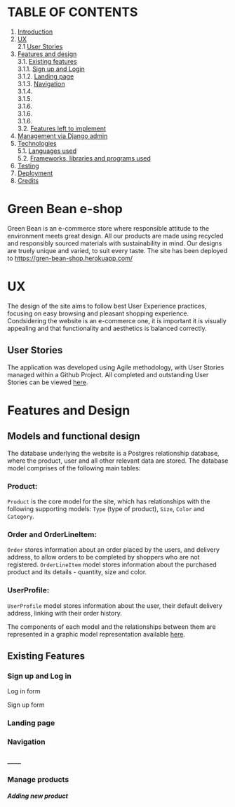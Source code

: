 
<!-- ![](my logo?)  -->
# TABLE OF CONTENTS
1. [Introduction](#intro)
2. [UX](#ux)<br>
  2.1 [User Stories](#user-stories)
3. [Features and design](#features-design)<br>
  3.1. [Existing features](#existing-features)<br>
    3.1.1. [Sign up and Login](#sign-up)<br>
    3.1.2. [Landing page](#landing-page)<br>
    3.1.3. [Navigation](#navigation)<br>
    3.1.4. [](#)<br>
    3.1.5. [](#)<br>
    3.1.6. [](#)<br>
    3.1.6. [](#)<br>
    3.1.6. [](#)<br>
  3.2. [Features left to implement](#left-to-implement)<br>
4. [Management via Django admin](#django-admin)
5. [Technologies](#technologies)<br>
  5.1. [Languages used](#languages)<br>
  5.2. [Frameworks, libraries and programs used](#libraries-and-programs)
6. [Testing](#errors-testing)
7. [Deployment](#deployment)
8. [Credits](#credits)


# <a name="intro"></a>Green Bean e-shop

Green Bean is an e-commerce store where responsible attitude to the environment meets great design. All our products are made using recycled and responsibly sourced materials with sustainability in mind. Our designs are truely unique and varied, to suit every taste.
The site has been deployed to https://gren-bean-shop.herokuapp.com/

# <a name="ux"></a>UX

The design of the site aims to follow best User Experience practices, focusing on easy browsing and pleasant shopping experience. Condsidering the website is an e-commerce one, it is important it is visually appealing and that functionality and aesthetics is balanced correctly. 

## <a name="user-stories"></a>User Stories 

The application was developed using Agile methodology, with User Stories managed within a Github Project. All completed and outstanding User Stories can be viewed [here](https://github.com/Koko-66/green_bean_shop/projects/1).


# <a name="features-design"></a>Features and Design

## Models and functional design

The database underlying the website is a Postgres relationship database, where the product, user and all other relevant data are stored. 
The database model comprises of the following main tables:

### Product:
`Product` is the core model for the site, which has relationships with the following supporting models: `Type` (type of product), `Size`, `Color` and `Category`.

### Order and OrderLineItem:
`Order` stores information about an order placed by the users, and delivery address, to allow orders to be completed by shoppers who are not registered.
`OrderLineItem` model stores information about the purchased product and its details - quantity, size and color.

### UserProfile: 
`UserProfile` model stores information about the user, their default delivery address, linking with their order history.

The components of each model and the relationships between them are represented in a graphic model representation available [here](https://github.com/Koko-66/green-bean-shop).

## <a name="existing-features"></a>Existing Features

### <a name="#sign-up"></a>__Sign up and Log in__

<!-- When first accessing the application, the user is directed to a _Log in_ page. The page includes a link to a _Sign up_ form, should the visitor not yet have an account. _Sign up_ and _Log in_ forms are delivered by __Allauth__ Django app. The forms are fully validated for correct data input, and the _Sign up_ form asks to confirm the inserted password and an option to provide an e-mail address. -->

Log in form<br>
<!-- <img src="https://github.com/Koko-66/teaze/blob/main/static/data/Sign_in_unauth_user_landing_p.png" width="500"> -->

Sign up form<br>
<!-- <img src="https://github.com/Koko-66/teaze/blob/main/static/data/Sign_up_page.png" width="500"> -->

<!-- All users are managed via backend Django admin site, where __superadmin__ user can assign users to the __Admin__ group with advanced rights. 
At the moment, the application is not linked to any e-mail address and the passwords can only be reset via contact with the application admin. This will be fixed in the future, however, considering the internal nature of the application this is not affecting the app usability hugely at this stage. -->

### <a name="#landing-page"></a>__Landing page__

<!-- After logging in, a standard User is redirected to their homepage, where they can see a list of quizzes that have been published (i.e. set to `Approved`. If the quiz has been completed it is marked as such, and the button for taking the quiz is replaced with __Results__ that take the user to a page showing their results for that particular quiz.

Standard user's home page<br>
<img src='https://github.com/Koko-66/teaze/blob/main/static/data/Standard_user_home_page.png' width="500">

Admin users, on the other hand, are redirected to a dashboard with an overview of quizzes, questions and categories existing in the application. From here, via an extended menu, they can manage (create, edit and delete) all of these elements.

Admin user's home page<br>
<img src="https://github.com/Koko-66/teaze/blob/main/static/data/Admin_user_home_page.png" width="500"> -->

### <a name="#navigation"></a>__Navigation__

<!-- The navigation menu is placed at the top of the page and changes depending on whether the user is authenticated or not, and also depending on the type of user. 

Non-authenticated user's menu<br>
<img src="https://github.com/Koko-66/teaze/blob/main/static/data/non-authenticated_user_menu.png" width="200">

Standard user's menu<br>
<img src="https://github.com/Koko-66/teaze/blob/main/static/data/standard_user_menu.png" width="200">

Admin user's menu<br>
<img src="https://github.com/Koko-66/teaze/blob/main/static/data/admin_user_menu.png" width="500">

The menu is also responsive and collapses into a button on smaller devices. -->

### <a name="#"></a>____

<!-- On their homepage, a standard User can see a list of all published quizzes available for them to take as well as those they have already taken. 
Upon clicking the _Take quiz_ button, the user is taken to a page with a list of all questions.

Take quiz view<br>
<img src="https://github.com/Koko-66/teaze/blob/main/static/data/take_quiz.png" width="500">

The quiz allows only one answer per question, however, not all questions have to be answered to submit the quiz. On submission, the User is redirected to a page showing their results - total score for the quiz and feedback for each of the questions. These quiz results are available for the User to view at any time via the links on each quiz card on their homepage.

Quiz results view<br>
<img src="https://github.com/Koko-66/teaze/blob/main/static/data/quiz_results.png" width="500">

Each response is saved as an individual answer assigned to an assessment which is saved against the user and, at present, the user cannot take the same quiz more than once. This again is something to be discussed and agreed on with the stakeholders. -->


### <a name="#"></a>__Manage products__

<!-- The _Manage quizzes_ page can be accessed from the link in the card on the _Home_ page or via the Menu at the top of the page. Each quiz has its own card with some basic information and links to delete or edit a quiz, as well as add a new one.

<img scr="https://github.com/Koko-66/teaze/blob/main/static/data/manage_quizzes.png" width="500"> -->

#### __*Adding new product*__

<!-- To create a new quiz, the user needs to be assigned relevant permissions by the superuser, e.g. by adding them to the __Admin__ group. Adding a quiz is a simple process and can be done either directly from the Dashboard or the _Manage quizzes_ page accessible from the __Menu__ at the top of the page.

Adding quiz from Dashboad<br>
<img src="https://github.com/Koko-66/teaze/blob/main/static/data/add_quiz_from_dashboard.png" width="500">

Adding quiz from Manage quizzes<br>
<img src="https://github.com/Koko-66/teaze/blob/main/static/data/add_quiz_from_manage_quizzes.png" width="500">

Clicking the __Add__ button initiates the _Add quiz_ form, where the user can fill in the quiz Title (required), Category (required), Description (optional), and Image (optional). The form is validated for required fields and checks if a quiz with the same title already exists.

Add quiz form<br>
<img src="https://github.com/Koko-66/teaze/blob/main/static/data/add_quiz_form.png" width="500">

A quiz can only be assigned one category, and if the required category does not yet exist, it can be added from the _Add quiz_ view as well.

Add category while creating new quiz<br>
<img src="https://github.com/Koko-66/teaze/blob/main/static/data/add_category_while_in_quiz.png" width="500">

If the user decides not to save the changes, they can cancel the process at any point by clicking either the __Cancel__ button or the __X__ sign in the top right corner of the form.

Clicking __Save__, redirects the user to a view with quiz details. -->

<!-- #### __*Quiz details view*__

After creating a quiz, the Admin user is redirected to a _Quiz detail_ page, where they can see information about the quiz: title, status, category, description, image and quiz questions, if any already exist.
If there are any questions in the database that are assigned the same category as the quiz and are not assigned to any other quiz, they are listed below the main quiz details and can be added to the quiz by clicking the small __+__ icon showing to the right. Similarly, questions can be as easily removed from the quiz by clicking the __x__ icon in the quiz questions list.
Note that this action merely removes the question from the quiz and does not delete it.

List of questions availble for adding to the quiz<br>
<img src="https://github.com/Koko-66/teaze/blob/main/static/data/available_questions_to_add.png" width="500">

The __Edit quiz__ button redirects the user to the _Edit quiz_ page, where the user can make tweaks to the quiz details. The form mirrors the _Add quiz_ form but is populated with existing quiz data.

<img src ="https://github.com/Koko-66/teaze/blob/main/static/data/edit_quiz.png" width="500">

#### __*Setting quiz status*__

A quiz can be set as either `Draft` or `Approved`. By default when created a quiz is given a status of `Draft`. Until the status is set to `Draft`, a quiz will not be visible to a standard User to prevent them from completing quizzes that have not been finished and verified.
The quiz can be toggled to `Approved` in the _Quiz detail_ page at any time, once an Admin user is finished setting it up. 

On setting the quiz to `Approved` a pop-up alert informs the user that the status has been changed and the quiz is now available for all test-takers.

#### __*Quiz featured image*__

The user can upload an image to act as a feature image for the quiz which is uploaded directly from the form to Cloudinary. The uploaded images are then appearing as background on the quiz cards and can be set as showing as a background to the quiz in the _Take Quiz_ and _Resulsts_ pages in the future. Images appear on the _Quiz details_ page as thumbnails and can be removed and updated as needed. There are certain considerations for using images in the application (in relation to size, colouring,  ratios, etc.) that will be addressed in the Admin user training and controlled programmatically in the future.

Quiz details with image thumbnail<br>
<img src="https://github.com/Koko-66/teaze/blob/main/static/data/quiz_details_with_img_thumbnail.png" width="500">

#### __*Quiz preview*__

Once created, an Admin user has an option to check the quiz as it would appear to a standard User by using the __Preview__ button on the quiz card in the _Manage quizzes_ page. The __Preview__ mimics the actual quiz-taking experience of a standard user. Admin users' quizzes get saved into the database to ensure everything is working correctly, but they can take the quiz more than once.

### <a name="#managing-questions"></a>__Managing questions__

The _Manage questions_ page can be accessed from the link in the card on the _Home_ page or via the Menu at the top of the page.

In the _Manage questions_ page the admin user sees a list of questions with their basic details, which are by default hidden to take less space on the page, and can filter them by category and quiz, and search by text that might show in the question text. Filtering options are collapsed by default to make the page cleaner but are easily accessible at the top of the page.

Filter optons<br>
<img src="https://github.com/Koko-66/teaze/blob/main/static/data/manage_question_filters.png" width="500">

When a filter is applied a button __Clear filters__  appears that clears all filters and shows all questions in the database.

Manage qestion page with __Clear filter__ button<br>
<img src="https://github.com/Koko-66/teaze/blob/main/static/data/question_filters_when_selected.png" width="500">

#### __*Adding questions*__

A new question can be added from the _Quiz detail_ page, in which case the `quiz` and `category` properties of the question are set based on those of the quiz, or from the _Manage questions_ page, where the question can be created without selecting a quiz or category and added to a quiz when needed.

Adding question from Quiz details page<br>
<img src="https://github.com/Koko-66/teaze/blob/main/static/data/create_question_in_quiz.png" width="500">

Adding question from Manage questions page<br>
<img src="https://github.com/Koko-66/teaze/blob/main/static/data/add_question_from_question_manag.png" width="500">

A question can be assigned more than one category by holding down the `Ctrl` button (or `Cmd` on a Mac) and making a selection. The user is informed about this option on the form.

Once the user is happy with the information they provided and click `Save`, they are redirected to the _Question detail_ page, which is also an editing view.

#### __*Featured images in questions*__

As in a quiz, a question can have a featured image with a view that some questions might require images for illustration purposes or which can be part of the question. The uploaded images are also uploaded into Cloudinary and the setup is the same way as in the case of quizzes.

<img src="https://github.com/Koko-66/teaze/blob/main/static/data/take_quiz_with_image.png" width="500">

#### __*Editing questions and managing options*__

The _Question details_ follows the same layout as the _Quiz details_ page, including the image preview as a thumbnail.
For convenience, the user can edit question elements individually by clicking on the __Edit__ icon. The edit form for each of the elements opens in a separate modal showing over the page, which helps the user stay focused on the task. 

Question details page with modal open<br>
<img src="https://github.com/Koko-66/teaze/blob/main/static/data/edit_question_modal_view.png" width="500">

On this page the user also gets an opportunity to manage options - they can create and delete them as required. Because options are not part of a question model but have a model of their own, the number of options per question is not determined by design and can be set individually per question. Creating and editing forms for options are also opened in modals for convenience.

#### __*Option uniqueness checks*__

At present, the quiz design allows only one option to be set as correct. To prevent the Admin user from setting more than one answer as correct, the tick box for `is_correczt is replaced with information that one correct option already exists if this is the case.

Adding option when correct answer already exists<br>
<img src="https://github.com/Koko-66/teaze/blob/main/static/data/add_option_when_correct_exists.png" width="500">

#### __*Question status*__

As quizzes, questions have two statuses _Draft_ and _Approved_. At present this feature is simply for the Admin user to keep track of questions that still need to be reviewed, but they can still be used in the quiz if the Admin wishes so. 
Draft questions are clearly indicated in the _Quiz detail_ page and can be reviewed and approved before adding to the quiz and publishing the latter.

Draft questions indicated in the Quiz detail page<br>
<img src="https://github.com/Koko-66/teaze/blob/main/static/data/draft_qustions_in_quiz_details.png" width="500">

#### __*Deleting questions and options*__
A question can be deleted from the _Manage questions_ or _Question details_ pages, however, a question can only be deleted if the question is not used in any of the existing quizzes. 
In the _Manage questions_ page the __Bin icon__ is replaced with a __Warning sign__ and the Delete text is stricken through. On hover, a tooltip appears informing the user about the reason why options are not available. 
On the _Question details_ page, the __Delete__ button is replaced with a button instructing the user to unlink the question from the quiz if they wish to delete it. The button triggers the _Edit question quiz_ form for ease.

<img src="https://github.com/Koko-66/teaze/blob/main/static/data/button_replacing_delete.png" width="500">

Before the question is deleted, the application will also perform an additional check to see if it appears in any of the saved assessments. If yes, the user will be provided with appropriate feedback in a modal (this might be handled differently in the future), and the deletion is not possible.
Options can be deleted from the _Question details_ page as well, and are also checked for appearance in assessments to prevent ProtectedError and loss of data. 

<img src="https://github.com/Koko-66/teaze/blob/main/static/data/question_in_assessment_warning.png" width="500">

As explained above, considering the data model and the fact that assessments and answers need to be stored beyond the life-cycle of any quiz, question or option, the deletions need further consideration and will be replaced with an `Active/Disabled` approach instead.
 
### <a name="#managing-categories"></a>__Managing Categories__

Categories are the smallest model and are the simplest to manage. They can be added while creating a new quiz or from their own _Manage categories_ page. 
Only categories that are not assigned to a quiz can be deleted and __Delete__ is disabled on cards for these categories.

<img src="https://github.com/Koko-66/teaze/blob/main/static/data/deletion_in_manage_categories.png" width="500">

### <a name="#user-feedback"></a>__User feedback and alerts__

To increase users' engagement with the application the user is offered feedback on various operations via alerts as well as the use of _Bootstrap's tooltips_ and _title_ tags to help users navigate the page.

## <a name="left-to-implement"></a>Features Left to Implement

### User management of their account

In the future, the user will have access to a page allowing them to manage their account: change their password, add an avatar etc.

### Display quiz questions one per page

Displaying one question per page would be especially helpful for questions using an image as part of their content. 

### Assessment management for Admin user

At present, management of the assessments is only available to the admin user via the Django admin page after they have been set as Staff members by a user with superuser rights. In the future, this functionality would be available for Admin users from the front-end as well.

### Greater control of navigation

It is important to add to the application some degree of control over the navigation while using browser back/forward buttons as well as manually providing the browser with url paths. This is not controlled at the moment and might cause issues.

### Other

There are a lot of additional features that can be added to the application to improve the user experience and add functionality. These will be discussed with the stakeholders, changed into new User Stories and prioritised as appropriate.

# <a name="django-admin"></a>Management via Django admin site

As with any Django application, all models and functionality of the application can be managed via Django's administration site, provided the user is set as a __Staff__ user. 

Superuser has access to all content while Admin user has only certain specific permissions available to them.

Admin user Django admin access
<img src="" width="500">

To make the management easier in the Django admin site, the models have been set up to be viewed as sets of data (e.g. questions can be added within quiz and options within questions). The views also include filters and display information on the main page deemed most important. Again, this can be easily adjusted depending on the stakeholders and admin preferences.

__Quiz details__<br>
<img src="https://github.com/Koko-66/teaze/blob/main/static/data/djangp_admin_gr_quiz_details.png" width="500">

__Question list__<br>
<img src="https://github.com/Koko-66/teaze/blob/main/static/data/django_admin_gr_question_list.png" width="500">

__Question details__<br>
<img src="https://github.com/Koko-66/teaze/blob/main/static/data/django_admin_gr_questions.png" width="500">

__Assessment list__<br>
<img src="https://github.com/Koko-66/teaze/blob/main/static/data/django_admin_gr_assessment_list.png" width="500">

__Assessment_details__<br>
<img src="https://github.com/Koko-66/teaze/blob/main/static/data/django_admin_gr_assessment_details.png" width="500">

__Answers__<br>
<img src="https://github.com/Koko-66/teaze/blob/main/static/data/django_admin_gr_answer_list.png" width="500">


# <a name="technologies"></a>Technologies used
## <a name="languages"></a>Languages

Programming languages used in the project: 

- HTML and CSS3
- Python
- JavaScript

## <a name="libraries-and-programs"></a>Frameworks, Libraries, Plugins and other services used

- __Django__: main application framework
- __Bootstrap__: CSS styling
- __GitPod__: primary code editor
- __Git__:  for version control
- __[Git Hub](https://github.com/)__: to store project files
- __[Python Tutor](https://pythontutor.com/)__: used to help with debugging
- __darw.io__: to create the data model and program logic flow chart
- __Balsamiq__: for wireframes
- __Cloudinary__: to store image files uploaded by the user
- __PostgreSQL Database__: serving as main database
- __Coverage__: create reporting on level of tests
- __[AllAuth](https://django-allauth.readthedocs.io/en/latest/)__: user management
- __[django-bootstrap-modal-forms](https://pypi.org/project/django-bootstrap-modal-forms/)__: to display forms in modals
- __[django-filter](https://django-filter.readthedocs.io/en/stable/)__: used on the Manage questions page to filter the content
- __[Heroku](https://www.heroku.com/)__: used to deploy the live version of the project
- __[whitenoise](http://whitenoise.evans.io/en/stable/django.html)__: to serve static files correctly in production
- __Beautify__: VSCode extension to format code
- __[Am I Responsive?](http://ami.responsivedesign.is/#)__ site to generate the responsive mockup


# <a name="errors-testing"></a>Error handling and testing

The error handling is currently mostly handled by the inbuilt functionality of class-based views as well as some if-statement based checks within these. Going forward, the application will be using a more robust approach using a set of custom error classes.

Information about the application testing is available in a separate file [here](https://github.com/Koko-66/teaze/blob/main/TESTING.md).


# <a name="deployment"></a>Deployment
The program was deployed to Heroku at the start of the project to ensure its correct functioning and is accessible here: 

The steps taken to deploy the app: 

1. Updated the contents of the requirements file using the `pip3 freeze > requirements.txt` command in VS Code.
2. Checked the project structure and run the program to ensure everything is working as expected.
3. Created the Tease project on Heroku, giving it the name 'teaze'.
4. Added a new Postgres database:
  - In the Resources tab, searched for Heroku Postgres add-in and selected the free Hobby Dev option.
5. In the Config Vars section of the Settings tab, added the environment variables to set up: 
  - Link to Postgres database 
  - Link to Cloudinary
  - Disabled static files for the time of development
  - App secret key
5. In the Deployment tab:
 - selected GitHub as deployment method,
 - selected Connect,
 - authorised Heroku to access the GitHub account,
 - searched for 'teaze' repository and confirmed the connection.
6. First time deployed the app using the manual Deploy Branch button, then enabled automatic deploys.
7. Once the first build was complete, changed the settings to deploy automatically. 
8. Towards the end of development, enabled static files by changing the value of DISABLE_COLLECTSTATIC to 0. Resolved issues caused by settings for Cloudinary in the static files setup in the settings.py file (see Testing file for more details).
9. Installed Whitenoise to ensure static files are served in production mode.
 
 
# Requirements
All requirements are contained in the requirements.txt file.

# <a name="credits"></a>Credits
A great thank you to: 
- My mentor, Caleb Mbakwe, for invaluable advice on the best approach to the project, organisation of code, and support throughout.
- Stackoverflow community: for pointing in the right direction on so many issues it's not efficient to list them here, though specific mention should be given to Bishwa Karki for solving the issue of [pulling author from the logged user rather than having to set it in the form](https://stackoverflow.com/questions/54048741/nonetype-object-has-no-attribute-is-ajax).
- TO Izen Oku: for his [blog post](https://medium.com/swlh/overview-building-a-full-stack-quiz-app-with-django-and-react-57fd07449e2f) on creating a Quiz app and pointers on how to organise my database models.
- [To PyPlane](https://www.youtube.com/channel/UCQtHyVB4O4Nwy1ff5qQnyRw) and [Lara Code](https://www.youtube.com/channel/UClXcbBNNhFU9ATAcXB6U7eQ) for their tutorials on creating a quiz in Django.
- Creators of Django and Heroku documentation as well as authors of all the plugins and libraries used in this application. -->